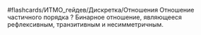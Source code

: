 #flashcards/ИТМО_гейдев/Дискретка/Отношения
Отношение частичного порядка
?
Бинарное отношение, являющееся рефлексивным, транзитивным и несимметричным.
